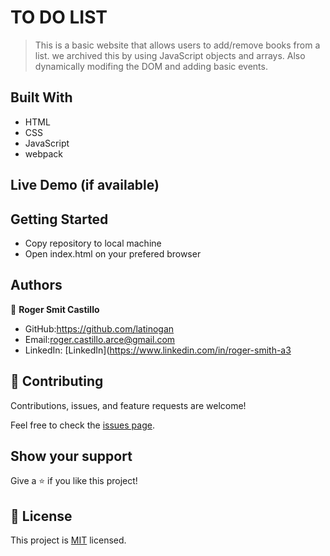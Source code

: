 # TO DO LIST

> This is a basic website that allows users to add/remove books from a list. we archived this by using JavaScript objects and arrays. Also dynamically modifing the DOM and adding basic events.

## Built With
- HTML
- CSS
- JavaScript
- webpack

## Live Demo (if available)



## Getting Started

- Copy repository to local machine
- Open index.html on your prefered browser

## Authors

👤 **Roger Smit Castillo**

- GitHub:https://github.com/latinogan
- Email:roger.castillo.arce@gmail.com 
- LinkedIn: [LinkedIn](https://www.linkedin.com/in/roger-smith-a3


## 🤝 Contributing

Contributions, issues, and feature requests are welcome!

Feel free to check the [issues page](../../issues/).

## Show your support

Give a ⭐️ if you like this project!

## 📝 License

This project is [MIT](./MIT.md) licensed.